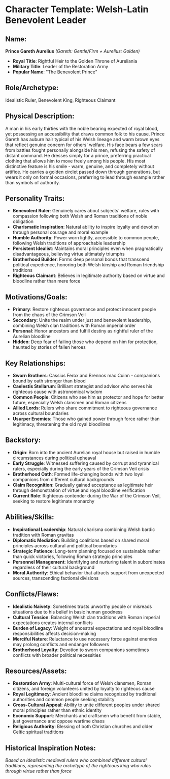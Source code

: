 # Character Template: Welsh-Latin Benevolent Leader

## Name:
**Prince Gareth Aurelius** *(Gareth: Gentle/Firm + Aurelius: Golden)*
- **Royal Title**: Rightful Heir to the Golden Throne of Aureliania
- **Military Title**: Leader of the Restoration Army
- **Popular Name**: "The Benevolent Prince"

## Role/Archetype:
Idealistic Ruler, Benevolent King, Righteous Claimant

## Physical Description:
A man in his early thirties with the noble bearing expected of royal blood, yet possessing an accessibility that draws common folk to his cause. Prince Gareth has auburn hair typical of his Welsh lineage and warm brown eyes that reflect genuine concern for others' welfare. His face bears a few scars from battles fought personally alongside his men, refusing the safety of distant command. He dresses simply for a prince, preferring practical clothing that allows him to move freely among his people. His most distinctive feature is his smile - warm, genuine, and completely without artifice. He carries a golden circlet passed down through generations, but wears it only on formal occasions, preferring to lead through example rather than symbols of authority.

## Personality Traits:
- **Benevolent Ruler**: Genuinely cares about subjects' welfare, rules with compassion following both Welsh and Roman traditions of noble obligation
- **Charismatic Inspiration**: Natural ability to inspire loyalty and devotion through personal courage and moral example
- **Humble Authority**: Power worn lightly, accessible to common people, following Welsh traditions of approachable leadership
- **Persistent Idealist**: Maintains moral principles even when pragmatically disadvantageous, believing virtue ultimately triumphs
- **Brotherhood Builder**: Forms deep personal bonds that transcend political expedience, honoring both Welsh kinship and Roman friendship traditions
- **Righteous Claimant**: Believes in legitimate authority based on virtue and bloodline rather than mere force

## Motivations/Goals:
- **Primary**: Restore righteous governance and protect innocent people from the chaos of the Crimson Veil
- **Secondary**: Unite the realm under just and benevolent leadership, combining Welsh clan traditions with Roman imperial order
- **Personal**: Honor ancestors and fulfill destiny as rightful ruler of the Aurelian bloodline
- **Hidden**: Deep fear of failing those who depend on him for protection, haunted by stories of fallen heroes

## Key Relationships:
- **Sworn Brothers**: Cassius Ferox and Brennos mac Cuinn - companions bound by oath stronger than blood
- **Caelestis Stellarum**: Brilliant strategist and advisor who serves his righteous cause with astronomical wisdom
- **Common People**: Citizens who see him as protector and hope for better future, especially Welsh clansmen and Roman citizens
- **Allied Lords**: Rulers who share commitment to righteous governance across cultural boundaries
- **Usurper Enemies**: Those who gained power through force rather than legitimacy, threatening the old royal bloodlines

## Backstory:
- **Origin**: Born into the ancient Aurelian royal house but raised in humble circumstances during political upheaval
- **Early Struggle**: Witnessed suffering caused by corrupt and tyrannical rulers, especially during the early years of the Crimson Veil crisis
- **Brotherhood Oath**: Formed life-changing bonds with two loyal companions from different cultural backgrounds
- **Claim Recognition**: Gradually gained acceptance as legitimate heir through demonstration of virtue and royal bloodline verification
- **Current Role**: Righteous contender during the War of the Crimson Veil, seeking to restore legitimate monarchy

## Abilities/Skills:
- **Inspirational Leadership**: Natural charisma combining Welsh bardic tradition with Roman gravitas
- **Diplomatic Mediation**: Building coalitions based on shared moral principles across cultural and political boundaries
- **Strategic Patience**: Long-term planning focused on sustainable rather than quick victories, following Roman strategic principles
- **Personnel Management**: Identifying and nurturing talent in subordinates regardless of their cultural background
- **Moral Authority**: Ethical behavior that attracts support from unexpected sources, transcending factional divisions

## Conflicts/Flaws:
- **Idealistic Naivety**: Sometimes trusts unworthy people or misreads situations due to his belief in basic human goodness
- **Cultural Tension**: Balancing Welsh clan traditions with Roman imperial expectations creates internal conflicts
- **Burden of Legacy**: Weight of ancestral expectations and royal bloodline responsibilities affects decision-making
- **Merciful Nature**: Reluctance to use necessary force against enemies may prolong conflicts and endanger followers
- **Brotherhood Loyalty**: Devotion to sworn companions sometimes conflicts with broader political necessities

## Resources/Assets:
- **Restoration Army**: Multi-cultural force of Welsh clansmen, Roman citizens, and foreign volunteers united by loyalty to righteous cause
- **Royal Legitimacy**: Ancient bloodline claims recognized by traditional authorities and common people seeking stability
- **Cross-Cultural Appeal**: Ability to unite different peoples under shared moral principles rather than ethnic identity
- **Economic Support**: Merchants and craftsmen who benefit from stable, just governance and oppose wartime chaos
- **Religious Authority**: Blessing of both Christian churches and older Celtic spiritual traditions

## Historical Inspiration Notes:
*Based on idealistic medieval rulers who combined different cultural traditions, representing the archetype of the righteous king who rules through virtue rather than force*
